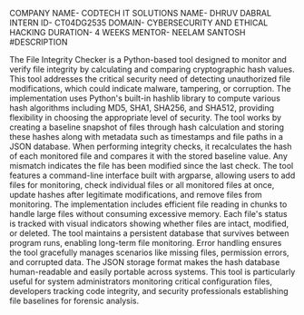 COMPANY NAME- CODTECH IT SOLUTIONS
NAME- DHRUV DABRAL
INTERN ID- CT04DG2535
DOMAIN- CYBERSECURITY AND ETHICAL HACKING
DURATION- 4 WEEKS
MENTOR- NEELAM SANTOSH
#DESCRIPTION 


The File Integrity Checker is a Python-based tool designed to monitor and verify file integrity by calculating and comparing cryptographic hash values. This tool addresses the critical security need of detecting unauthorized file modifications, which could indicate malware, tampering, or corruption. The implementation uses Python's built-in hashlib library to compute various hash algorithms including MD5, SHA1, SHA256, and SHA512, providing flexibility in choosing the appropriate level of security. The tool works by creating a baseline snapshot of files through hash calculation and storing these hashes along with metadata such as timestamps and file paths in a JSON database. When performing integrity checks, it recalculates the hash of each monitored file and compares it with the stored baseline value. Any mismatch indicates the file has been modified since the last check. The tool features a command-line interface built with argparse, allowing users to add files for monitoring, check individual files or all monitored files at once, update hashes after legitimate modifications, and remove files from monitoring. The implementation includes efficient file reading in chunks to handle large files without consuming excessive memory. Each file's status is tracked with visual indicators showing whether files are intact, modified, or deleted. The tool maintains a persistent database that survives between program runs, enabling long-term file monitoring. Error handling ensures the tool gracefully manages scenarios like missing files, permission errors, and corrupted data. The JSON storage format makes the hash database human-readable and easily portable across systems. This tool is particularly useful for system administrators monitoring critical configuration files, developers tracking code integrity, and security professionals establishing file baselines for forensic analysis.

